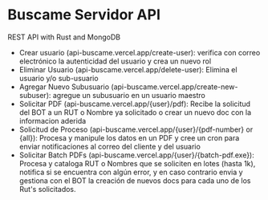 # Buscame Servidor API

REST API with Rust and MongoDB
 
- Crear usuario (api-buscame.vercel.app/create-user): verifica con correo electrónico la autenticidad del usuario y crea un nuevo rol
- Eliminar Usuario (api-buscame.vercel.app/delete-user): Elimina el usuario y/o sub-usuario
- Agregar Nuevo Subusuario (api-buscame.vercel.app/create-new-subuser): agregue un subusuario en un usuario maestro
- Solicitar PDF (api-buscame.vercel.app/{user}/pdf): Recibe la solicitud del BOT a un RUT o Nombre ya solicitado o crear un nuevo doc con la informacion aderida
- Solicitud de Proceso (api-buscame.vercel.app/{user}/{pdf-number} or {all}): Procesa y manipule los datos en un PDF y cree un cron para enviar notificaciones al correo del cliente y del usuario 
- Solicitar Batch PDFs (api-buscame.vercel.app/{user}/{batch-pdf.exe}): Procesa y cataloga RUT o Nombres que se soliciten en lotes (hasta 1k), notifica si se encuentra con algún error, y en caso contrario envia y gestiona con el BOT la creación de nuevos docs para cada uno de los Rut's solicitados.

